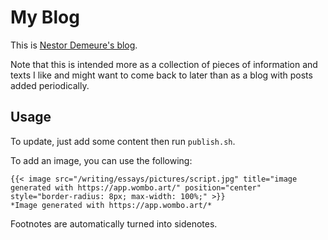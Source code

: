 # My Blog

This is [Nestor Demeure's blog](https://nestordemeure.github.io/).

Note that this is intended more as a collection of pieces of information and texts I like and might want to come back to later than as a blog with posts added periodically.

## Usage

To update, just add some content then run `publish.sh`.

To add an image, you can use the following:

```
{{< image src="/writing/essays/pictures/script.jpg" title="image generated with https://app.wombo.art/" position="center" style="border-radius: 8px; max-width: 100%;" >}}
*Image generated with https://app.wombo.art/*
```

Footnotes are automatically turned into sidenotes.
